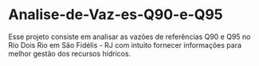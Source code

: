 # Analise-de-Vaz-es-Q90-e-Q95
Esse projeto consiste em analisar as vazões de referências Q90 e Q95 no Rio Dois Rio em São Fidélis - RJ com  intuito fornecer informações para melhor gestão dos recursos hídricos.
